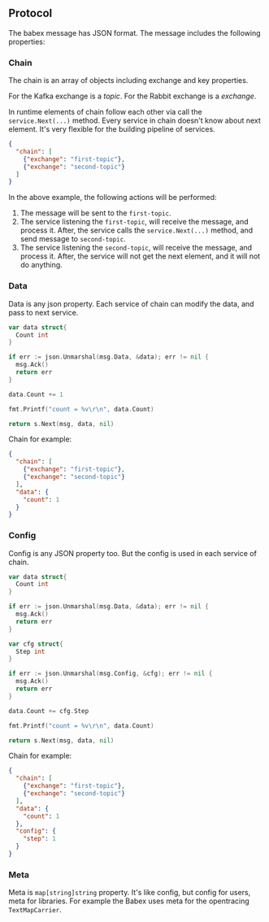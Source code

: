 ## Protocol

The babex message has JSON format. The message includes the following properties:

### Chain

The chain is an array of objects including exchange and key properties.

For the Kafka exchange is a *topic*. For the Rabbit exchange is a *exchange*.

In runtime elements of chain follow each other via call the `service.Next(...)` method. Every service in chain doesn't know about next element. It's very flexible for the building pipeline of services.

```json
{
  "chain": [
    {"exchange": "first-topic"},
    {"exchange": "second-topic"}
  ]
}
```

In the above example, the following actions will be performed:

1. The message will be sent to the `first-topic`.
2. The service listening the `first-topic`, will receive the message, and process it. After,  the service calls the `service.Next(...)` method, and send message to `second-topic`.
3. The service listening the `second-topic`, will receive the message, and process it. After, the service will not get the next element, and it will not do anything.

### Data

Data is any json property. Each service of chain can modify the data, and pass to next service.

```go
var data struct{
  Count int
}

if err := json.Unmarshal(msg.Data, &data); err != nil {
  msg.Ack()
  return err
}

data.Count += 1

fmt.Printf("count = %v\r\n", data.Count)

return s.Next(msg, data, nil)
```

Chain for example:

```json
{
  "chain": [
    {"exchange": "first-topic"},
    {"exchange": "second-topic"}
  ],
  "data": {
    "count": 1
  }
}
```

### Config

Config is any JSON property too. But the config is used in each service of chain.

```go
var data struct{
  Count int
}

if err := json.Unmarshal(msg.Data, &data); err != nil {
  msg.Ack()
  return err
}

var cfg struct{
  Step int
}

if err := json.Unmarshal(msg.Config, &cfg); err != nil {
  msg.Ack()
  return err
}

data.Count += cfg.Step

fmt.Printf("count = %v\r\n", data.Count)

return s.Next(msg, data, nil)
```

Chain for example:

```json
{
  "chain": [
    {"exchange": "first-topic"},
    {"exchange": "second-topic"}
  ],
  "data": {
    "count": 1
  },
  "config": {
    "step": 1
  }
}
```

### Meta

Meta is `map[string]string` property. It's like config, but config for users, meta for libraries. For example the Babex uses meta for the opentracing `TextMapCarrier`.

